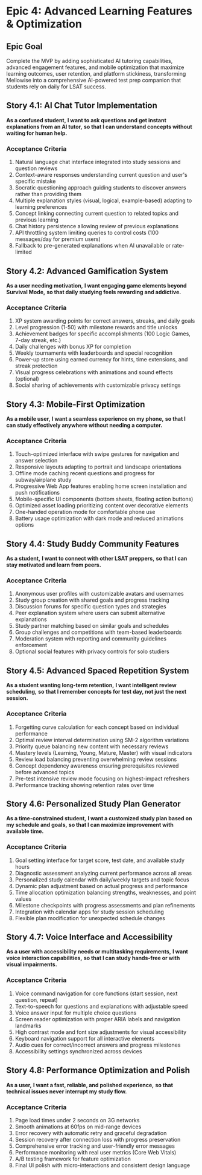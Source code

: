 # Epic 4: Advanced Learning Features & Optimization

## Epic Goal
Complete the MVP by adding sophisticated AI tutoring capabilities, advanced engagement features, and mobile optimization that maximize learning outcomes, user retention, and platform stickiness, transforming Mellowise into a comprehensive AI-powered test prep companion that students rely on daily for LSAT success.

## Story 4.1: AI Chat Tutor Implementation

**As a confused student,**
**I want to ask questions and get instant explanations from an AI tutor,**
**so that I can understand concepts without waiting for human help.**

### Acceptance Criteria
1. Natural language chat interface integrated into study sessions and question reviews
2. Context-aware responses understanding current question and user's specific mistake
3. Socratic questioning approach guiding students to discover answers rather than providing them
4. Multiple explanation styles (visual, logical, example-based) adapting to learning preferences
5. Concept linking connecting current question to related topics and previous learning
6. Chat history persistence allowing review of previous explanations
7. API throttling system limiting queries to control costs (100 messages/day for premium users)
8. Fallback to pre-generated explanations when AI unavailable or rate-limited

## Story 4.2: Advanced Gamification System

**As a user needing motivation,**
**I want engaging game elements beyond Survival Mode,**
**so that daily studying feels rewarding and addictive.**

### Acceptance Criteria
1. XP system awarding points for correct answers, streaks, and daily goals
2. Level progression (1-50) with milestone rewards and title unlocks
3. Achievement badges for specific accomplishments (100 Logic Games, 7-day streak, etc.)
4. Daily challenges with bonus XP for completion
5. Weekly tournaments with leaderboards and special recognition
6. Power-up store using earned currency for hints, time extensions, and streak protection
7. Visual progress celebrations with animations and sound effects (optional)
8. Social sharing of achievements with customizable privacy settings

## Story 4.3: Mobile-First Optimization

**As a mobile user,**
**I want a seamless experience on my phone,**
**so that I can study effectively anywhere without needing a computer.**

### Acceptance Criteria
1. Touch-optimized interface with swipe gestures for navigation and answer selection
2. Responsive layouts adapting to portrait and landscape orientations
3. Offline mode caching recent questions and progress for subway/airplane study
4. Progressive Web App features enabling home screen installation and push notifications
5. Mobile-specific UI components (bottom sheets, floating action buttons)
6. Optimized asset loading prioritizing content over decorative elements
7. One-handed operation mode for comfortable phone use
8. Battery usage optimization with dark mode and reduced animations options

## Story 4.4: Study Buddy Community Features

**As a student,**
**I want to connect with other LSAT preppers,**
**so that I can stay motivated and learn from peers.**

### Acceptance Criteria
1. Anonymous user profiles with customizable avatars and usernames
2. Study group creation with shared goals and progress tracking
3. Discussion forums for specific question types and strategies
4. Peer explanation system where users can submit alternative explanations
5. Study partner matching based on similar goals and schedules
6. Group challenges and competitions with team-based leaderboards
7. Moderation system with reporting and community guidelines enforcement
8. Optional social features with privacy controls for solo studiers

## Story 4.5: Advanced Spaced Repetition System

**As a student wanting long-term retention,**
**I want intelligent review scheduling,**
**so that I remember concepts for test day, not just the next session.**

### Acceptance Criteria
1. Forgetting curve calculation for each concept based on individual performance
2. Optimal review interval determination using SM-2 algorithm variations
3. Priority queue balancing new content with necessary reviews
4. Mastery levels (Learning, Young, Mature, Master) with visual indicators
5. Review load balancing preventing overwhelming review sessions
6. Concept dependency awareness ensuring prerequisites reviewed before advanced topics
7. Pre-test intensive review mode focusing on highest-impact refreshers
8. Performance tracking showing retention rates over time

## Story 4.6: Personalized Study Plan Generator

**As a time-constrained student,**
**I want a customized study plan based on my schedule and goals,**
**so that I can maximize improvement with available time.**

### Acceptance Criteria
1. Goal setting interface for target score, test date, and available study hours
2. Diagnostic assessment analyzing current performance across all areas
3. Personalized study calendar with daily/weekly targets and topic focus
4. Dynamic plan adjustment based on actual progress and performance
5. Time allocation optimization balancing strengths, weaknesses, and point values
6. Milestone checkpoints with progress assessments and plan refinements
7. Integration with calendar apps for study session scheduling
8. Flexible plan modification for unexpected schedule changes

## Story 4.7: Voice Interface and Accessibility

**As a user with accessibility needs or multitasking requirements,**
**I want voice interaction capabilities,**
**so that I can study hands-free or with visual impairments.**

### Acceptance Criteria
1. Voice command navigation for core functions (start session, next question, repeat)
2. Text-to-speech for questions and explanations with adjustable speed
3. Voice answer input for multiple choice questions
4. Screen reader optimization with proper ARIA labels and navigation landmarks
5. High contrast mode and font size adjustments for visual accessibility
6. Keyboard navigation support for all interactive elements
7. Audio cues for correct/incorrect answers and progress milestones
8. Accessibility settings synchronized across devices

## Story 4.8: Performance Optimization and Polish

**As a user,**
**I want a fast, reliable, and polished experience,**
**so that technical issues never interrupt my study flow.**

### Acceptance Criteria
1. Page load times under 2 seconds on 3G networks
2. Smooth animations at 60fps on mid-range devices
3. Error recovery with automatic retry and graceful degradation
4. Session recovery after connection loss with progress preservation
5. Comprehensive error tracking and user-friendly error messages
6. Performance monitoring with real user metrics (Core Web Vitals)
7. A/B testing framework for feature optimization
8. Final UI polish with micro-interactions and consistent design language